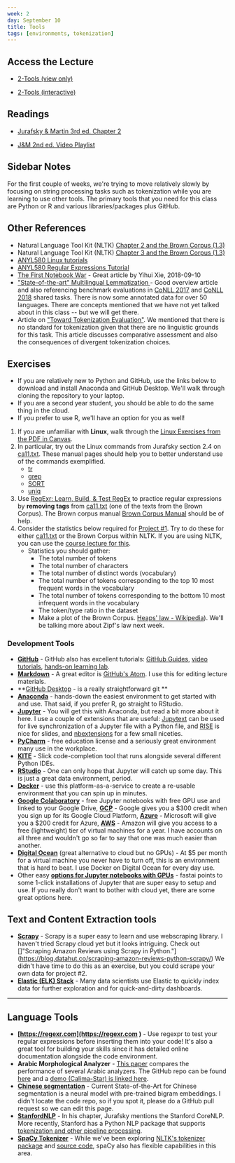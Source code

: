 ```yaml
---
week: 2
day: September 10
title: Tools
tags: [environments, tokenization]
---
```


## Access the Lecture

- [2-Tools (view only)](https://github.com/anyl580/lectures/blob/master/2-tools/2-tools.md)

- [2-Tools (interactive)](https://mybinder.org/v2/gh/anyl580/lectures/master?urlpath=notebooks/2-tools/2-tools.ipynb)

## Readings

- [Jurafsky & Martin 3rd ed. Chapter 2](https://web.stanford.edu/~jurafsky/slp3/2.pdf)

- [J&M 2nd ed. Video Playlist](https://www.youtube.com/playlist?list=PLQiyVNMpDLKnZYBTUOlSI9mi9wAErFtFm)

## Sidebar Notes

For the first couple of weeks, we're trying to move relatively slowly by focusing on  string processing tasks such as tokenization while you are learning to use other tools. The primary tools that you need for this class are Python or R and various libraries/packages plus GitHub.

## Other References

- Natural Language Tool Kit (NLTK) [Chapter 2 and the Brown Corpus (1.3)](https://www.nltk.org/book/ch02.html)
- Natural Language Tool Kit (NLTK) [Chapter 3 and the Brown Corpus (1.3)](https://www.nltk.org/book/ch03.html)
- [ANYL580 Linux tutorials](https://georgetown.instructure.com/files/2884569/download?download_frd=1)
- [ANYL580 Regular Expressions Tutorial](https://georgetown.instructure.com/files/2884565/download?download_frd=1)
- [The First Notebook War](https://yihui.name/en/2018/09/notebook-war/) - Great article by Yihui Xie, 2018-09-10
- ["State-of-the-art" Multilingual Lemmatization ](https://towardsdatascience.com/state-of-the-art-multilingual-lemmatization-f303e8ff1a8) - Good overview article and also referencing benchmark evaluations in [CoNLL 2017](http://universaldependencies.org/conll17/) and [CoNLL 2018](http://universaldependencies.org/conll18/) shared tasks. There is now some annotated data for over 50 languages. There are concepts mentioned that we have not yet talked about in this class -- but we will get there.
- Article on ["Toward Tokenization Evaluation"](https://perso.limsi.fr/madda/publications/PDF/habert-et-al98b.pdf). We mentioned that there is no standard for tokenization given that there are no linguistic grounds for this task. This article discusses comparative assessment and also the consequences of divergent tokenization choices.

## Exercises

- If you are relatively new to Python and GitHub, use the links below to download and install Anaconda and GitHub Desktop. We'll walk through cloning the repository to your laptop.
- If you are a second year student, you should be able to do the same thing in the cloud.
- If you prefer to use R, we'll have an option for you as well!

1. If you are unfamiliar with **Linux**, walk through the [Linux Exercises from the PDF in Canvas]().
2. In particular, try out the Linux commands from Jurafsky section 2.4 on [ca11.txt](https://github.com/anyl580/lectures/tree/master/2-tools/ca11.txt). These manual pages should help you to better understand use of the commands exemplified.
	- [tr](https://www.geeksforgeeks.org/tr-command-in-unix-linux-with-examples/)
	- [grep](https://www.geeksforgeeks.org/grep-command-in-unixlinux/)
	- [SORT](https://www.geeksforgeeks.org/sort-command-linuxunix-examples/)
	- [uniq](https://www.geeksforgeeks.org/uniq-command-in-linux-with-examples/)
4. Use [RegExr: Learn, Build, & Test RegEx](https://regexr.com/) to practice regular expressions by **removing tags** from [ca11.txt](https://github.com/anyl580/lectures/tree/master/2-tools/ca11.txt) (one of the texts from the Brown Corpus). The Brown corpus manual [Brown Corpus Manual](http://clu.uni.no/icame/manuals/BROWN/INDEX.HTM#bc6) should be of help.
5. Consider the statistics below required for [Project #1](https://anyl580.github.io/project1.html). Try to do these for either [ca11.txt](https://github.com/anyl580/lectures/tree/master/2-tools/ca11.txt) or the Brown Corpus within NLTK. If you are using NLTK, you can use the [course lecture for this](https://github.com/anyl580/lectures/tree/master/2-tools).
     - Statistics you should gather:
         - The total number of tokens
         - The total number of characters
         - The total number of distinct words (vocabulary)
         - The total number of tokens corresponding to the top 10 most frequent words in the vocabulary
         - The total number of tokens corresponding to the bottom 10 most infrequent words in the vocabulary
         - The token/type ratio in the dataset
         - Make a plot of the Brown Corpus. [Heaps' law - Wikipedia](https://en.wikipedia.org/wiki/Heaps'_law)). We'll be talking more about Zipf's law next week.

### Development Tools

* **[GitHub](https://github.com)** - GitHub also has excellent tutorials: [GitHub Guides](https://guides.github.com), [video tutorials](https://www.youtube.com/playlist?list=PL0lo9MOBetEHhfG9vJzVCTiDYcbhAiEqL), [hands-on learning lab](https://lab.github.com).
* **[Markdown](https://markdown-it.github.io)** - A great editor is [GitHub's Atom](https://atom.io). I use this for editing lecture materials.
* **[GitHub Desktop](https://desktop.github.com) - is a really straightforward git **
* **[Anaconda](https://www.anaconda.com/distribution/)** - hands-down the easiest environment to get started with and use. That said, if you prefer R, go straight to RStudio.
* **[Jupyter](https://jupyter.org)** - You will get this with Anaconda, but read a bit more about it here. I use a couple of extensions that are useful: [Jupytext](https://jupytext.readthedocs.io/en/latest/) can be used for live synchronization of a Jupyter file with a Python file, and [RISE](https://rise.readthedocs.io) is nice for slides, and [nbextensions](https://jupyter-contrib-nbextensions.readthedocs.io/en/latest/) for a few small niceties.
* **[PyCharm](https://www.jetbrains.com/pycharm/)** - free education license and a seriously great environment many use in the workplace.
* **[KITE](https://kite.com)** - Slick code-completion tool that runs alongside several different Python IDEs.
* **[RStudio](https://www.rstudio.com/products/rstudio/)** - One can only hope that Jupyter will catch up some day. This is just a great data environment, period.
* **[Docker](https://www.docker.com/products/docker-hub)** - use this platform-as-a-service to create a re-usable environment that you can spin up in minutes.
* **[Google Colaboratory](https://colab.research.google.com)** - free Jupyter notebooks with free GPU use and linked to your Google Drive, **[GCP](https://cloud.google.com)** - Google gives you a $300 credit when you sign up for its Google Cloud Platform, **[Azure](https://azure.microsoft.com/)** - Microsoft will give you a $200 credit for Azure, **[AWS](https://aws.amazon.com)** - Amazon will give you access to a free (lightweight) tier of virtual machines for a year. I have accounts on all three and wouldn't go so far to say that one was much easier than another.
* **[Digital Ocean](https://www.digitalocean.com)** (great alternative to cloud but no GPUs) - At $5 per month for a virtual machine you never have to turn off, this is an environment that is hard to beat. I use Docker on Digital Ocean for every day use.
* Other easy **[options for Jupyter notebooks with GPUs](https://course.fast.ai)** - fastai points to some 1-click installations of Jupyter that are super easy to setup and use. If you really don't want to bother with cloud yet, there are some great options here.

## Text and Content Extraction tools
* **[Scrapy](https://scrapy.org)** - Scrapy is a super easy to learn and use webscraping library. I haven't tried Scrapy cloud yet but it looks intriguing. Check out []"Scraping Amazon Reviews using Scrapy in Python."](https://blog.datahut.co/scraping-amazon-reviews-python-scrapy/) We didn't have time to do this as an exercise, but you could scrape your own data for project #2.
* **[Elastic (ELK) Stack](https://www.elastic.co/products/elastic-stack)** - Many data scientists use Elastic to quickly index data for further exploration and for quick-and-dirty dashboards.
*  ** **

## Language Tools

* **[https://regexr.com](https://regexr.com
)** - Use regexpr to test your regular expressions before inserting them into your code! It's also a great tool for building your skills since it has detailed online documentation alongside the code environment.
* **Arabic Morphological Analyzer** - [This paper](https://www.aclweb.org/anthology/W18-5816) compares the performance of several Arabic analyzers. The GitHub repo can be found [here](https://github.com/CAMeL-Lab/camel_tools) and a [demo (Calima-Star) is linked here](https://nyuad.nyu.edu/en/research/centers-labs-and-projects/computational-approaches-to-modeling-language-lab/resources.html).
* **[Chinese segmentation](https://paperswithcode.com/task/chinese-word-segmentation)** - Current State-of-the-Art for Chinese segmentation is a neural model with pre-trained bigram embeddings. I didn't locate the code repo, so if you spot it, please do a GitHub pull request so we can edit this page.
* **[StanfordNLP](https://stanfordnlp.github.io/)** - In his chapter, Jurafsky mentions the Stanford CoreNLP. More recently, Stanford has a Python NLP package that supports [tokenization and other pipeline processing](https://stanfordnlp.github.io/stanfordnlp/processors.html).
* **[SpaCy Tokenizer](https://spacy.io/api/tokenizer/)** - While we've been exploring [NLTK's tokenizer package](https://www.nltk.org/api/nltk.tokenize.html) and [source code](https://www.nltk.org/_modules/nltk/tokenize/treebank.html#TreebankWordTokenizer), spaCy also has flexible capabilities in this area.
